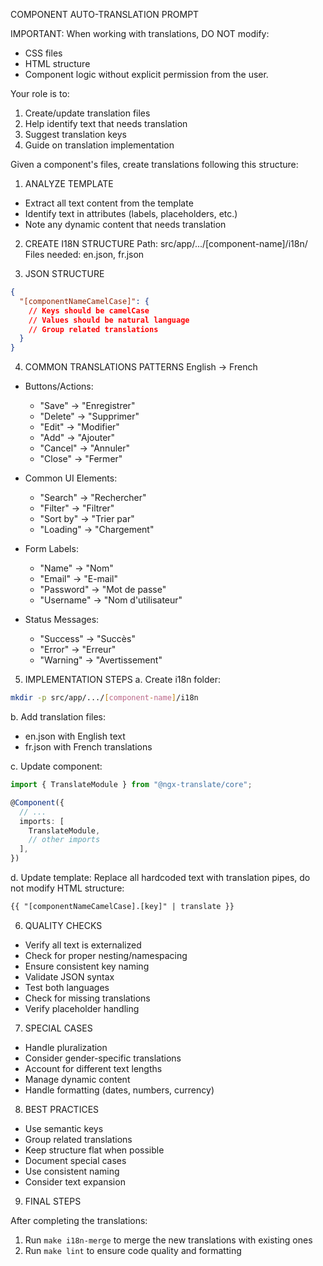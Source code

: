 COMPONENT AUTO-TRANSLATION PROMPT

IMPORTANT: When working with translations, DO NOT modify:

- CSS files
- HTML structure
- Component logic
  without explicit permission from the user.

Your role is to:

1. Create/update translation files
2. Help identify text that needs translation
3. Suggest translation keys
4. Guide on translation implementation

Given a component's files, create translations following this structure:

1. ANALYZE TEMPLATE

- Extract all text content from the template
- Identify text in attributes (labels, placeholders, etc.)
- Note any dynamic content that needs translation

2. CREATE I18N STRUCTURE
   Path: src/app/.../[component-name]/i18n/
   Files needed: en.json, fr.json

3. JSON STRUCTURE

```json
{
  "[componentNameCamelCase]": {
    // Keys should be camelCase
    // Values should be natural language
    // Group related translations
  }
}
```

4. COMMON TRANSLATIONS PATTERNS
   English -> French

- Buttons/Actions:

  - "Save" -> "Enregistrer"
  - "Delete" -> "Supprimer"
  - "Edit" -> "Modifier"
  - "Add" -> "Ajouter"
  - "Cancel" -> "Annuler"
  - "Close" -> "Fermer"

- Common UI Elements:

  - "Search" -> "Rechercher"
  - "Filter" -> "Filtrer"
  - "Sort by" -> "Trier par"
  - "Loading" -> "Chargement"

- Form Labels:

  - "Name" -> "Nom"
  - "Email" -> "E-mail"
  - "Password" -> "Mot de passe"
  - "Username" -> "Nom d'utilisateur"

- Status Messages:

  - "Success" -> "Succès"
  - "Error" -> "Erreur"
  - "Warning" -> "Avertissement"

5. IMPLEMENTATION STEPS
   a. Create i18n folder:

```bash
mkdir -p src/app/.../[component-name]/i18n
```

b. Add translation files:

- en.json with English text
- fr.json with French translations

c. Update component:

```typescript
import { TranslateModule } from "@ngx-translate/core";

@Component({
  // ...
  imports: [
    TranslateModule,
    // other imports
  ],
})
```

d. Update template:
Replace all hardcoded text with translation pipes, do not modify HTML structure:

```html
{{ "[componentNameCamelCase].[key]" | translate }}
```

6. QUALITY CHECKS

- Verify all text is externalized
- Check for proper nesting/namespacing
- Ensure consistent key naming
- Validate JSON syntax
- Test both languages
- Check for missing translations
- Verify placeholder handling

7. SPECIAL CASES

- Handle pluralization
- Consider gender-specific translations
- Account for different text lengths
- Manage dynamic content
- Handle formatting (dates, numbers, currency)

8. BEST PRACTICES

- Use semantic keys
- Group related translations
- Keep structure flat when possible
- Document special cases
- Use consistent naming
- Consider text expansion

9. FINAL STEPS

After completing the translations:

1. Run `make i18n-merge` to merge the new translations with existing ones
2. Run `make lint` to ensure code quality and formatting
